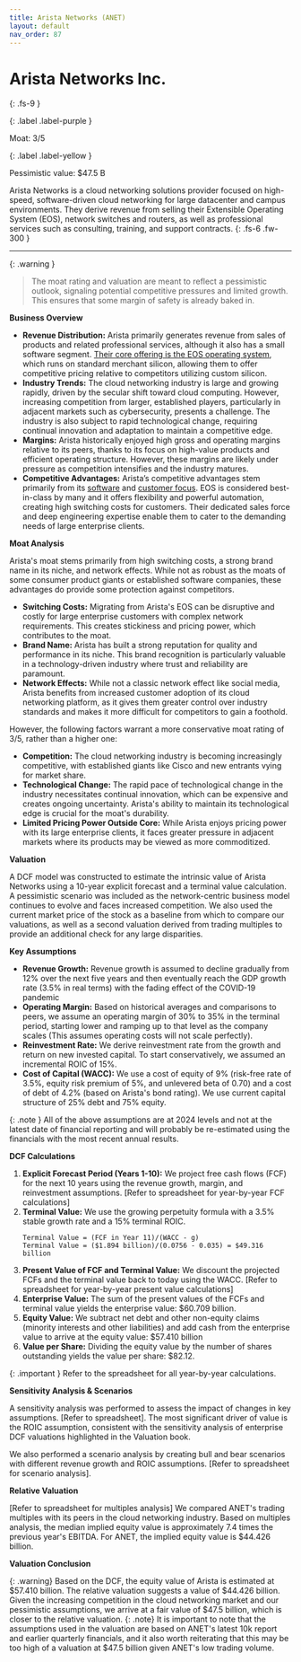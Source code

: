 ```yaml
---
title: Arista Networks (ANET)
layout: default
nav_order: 87
---
```


# Arista Networks Inc.
{: .fs-9 }

{: .label .label-purple }

Moat: 3/5

{: .label .label-yellow }

Pessimistic value: $47.5 B

Arista Networks is a cloud networking solutions provider focused on high-speed, software-driven cloud networking for large datacenter and campus environments. They derive revenue from selling their Extensible Operating System (EOS), network switches and routers, as well as professional services such as consulting, training, and support contracts.
{: .fs-6 .fw-300 }

---

{: .warning } 
>The moat rating and valuation are meant to reflect a pessimistic outlook, signaling potential competitive pressures and limited growth. This ensures that some margin of safety is already baked in.

**Business Overview**

* **Revenue Distribution:**  Arista primarily generates revenue from sales of products and related professional services, although it also has a small software segment. 
<ins>Their core offering is the EOS operating system</ins>, which runs on standard merchant silicon, allowing them to offer competitive pricing relative to competitors utilizing custom silicon.
* **Industry Trends:** The cloud networking industry is large and growing rapidly, driven by the secular shift toward cloud computing. However, increasing competition from larger, established players, particularly in adjacent markets such as cybersecurity, presents a challenge. The industry is also subject to rapid technological change, requiring continual innovation and adaptation to maintain a competitive edge.
* **Margins:** Arista historically enjoyed high gross and operating margins relative to its peers, thanks to its focus on high-value products and efficient operating structure. However, these margins are likely under pressure as competition intensifies and the industry matures.
* **Competitive Advantages:** Arista’s competitive advantages stem primarily from its <ins>software</ins> and <ins>customer focus</ins>.  EOS is considered best-in-class by many and it offers flexibility and powerful automation, creating high switching costs for customers. Their dedicated sales force and deep engineering expertise enable them to cater to the demanding needs of large enterprise clients.  

**Moat Analysis**

Arista's moat stems primarily from high switching costs, a strong brand name in its niche, and network effects.  While not as robust as the moats of some consumer product giants or established software companies, these advantages do provide some protection against competitors.

* **Switching Costs:** Migrating from Arista's EOS can be disruptive and costly for large enterprise customers with complex network requirements.  This creates stickiness and pricing power, which contributes to the moat.
* **Brand Name:** Arista has built a strong reputation for quality and performance in its niche.  This brand recognition is particularly valuable in a technology-driven industry where trust and reliability are paramount.
* **Network Effects:** While not a classic network effect like social media, Arista benefits from increased customer adoption of its cloud networking platform, as it gives them greater control over industry standards and makes it more difficult for competitors to gain a foothold.

However, the following factors warrant a more conservative moat rating of 3/5, rather than a higher one:

* **Competition:** The cloud networking industry is becoming increasingly competitive, with established giants like Cisco and new entrants vying for market share.
* **Technological Change:** The rapid pace of technological change in the industry necessitates continual innovation, which can be expensive and creates ongoing uncertainty.  Arista's ability to maintain its technological edge is crucial for the moat's durability.
* **Limited Pricing Power Outside Core:** While Arista enjoys pricing power with its large enterprise clients, it faces greater pressure in adjacent markets where its products may be viewed as more commoditized.


**Valuation**

A DCF model was constructed to estimate the intrinsic value of Arista Networks using a 10-year explicit forecast and a terminal value calculation. A pessimistic scenario was included as the network-centric business model continues to evolve and faces increased competition. We also used the current market price of the stock as a baseline from which to compare our valuations, as well as a second valuation derived from trading multiples to provide an additional check for any large disparities.

**Key Assumptions**

* **Revenue Growth:** Revenue growth is assumed to decline gradually from 12% over the next five years and then eventually reach the GDP growth rate (3.5% in real terms) with the fading effect of the COVID-19 pandemic
* **Operating Margin:** Based on historical averages and comparisons to peers, we assume an operating margin of 30% to 35% in the terminal period, starting lower and ramping up to that level as the company scales (This assumes operating costs will not scale perfectly).
* **Reinvestment Rate:** We derive reinvestment rate from the growth and return on new invested capital. To start conservatively, we assumed an incremental ROIC of 15%. 
* **Cost of Capital (WACC):** We use a cost of equity of 9% (risk-free rate of 3.5%, equity risk premium of 5%, and unlevered beta of 0.70) and a cost of debt of 4.2% (based on Arista's bond rating). We use current capital structure of 25% debt and 75% equity.

{: .note }
All of the above assumptions are at 2024 levels and not at the latest date of financial reporting and will probably be re-estimated using the financials with the most recent annual results. 

**DCF Calculations**

1. **Explicit Forecast Period (Years 1-10):** We project free cash flows (FCF) for the next 10 years using the revenue growth, margin, and reinvestment assumptions. [Refer to spreadsheet for year-by-year FCF calculations]
2. **Terminal Value:** We use the growing perpetuity formula with a 3.5% stable growth rate and a 15% terminal ROIC.
   ```
   Terminal Value = (FCF in Year 11)/(WACC - g)
   Terminal Value = ($1.894 billion)/(0.0756 - 0.035) = $49.316 billion
   ```
3. **Present Value of FCF and Terminal Value:** We discount the projected FCFs and the terminal value back to today using the WACC.  [Refer to spreadsheet for year-by-year present value calculations]
4. **Enterprise Value:** The sum of the present values of the FCFs and terminal value yields the enterprise value: $60.709 billion.
5. **Equity Value:** We subtract net debt and other non-equity claims (minority interests and other liabilities) and add cash from the enterprise value to arrive at the equity value: $57.410 billion
6. **Value per Share:** Dividing the equity value by the number of shares outstanding yields the value per share: $82.12.

{: .important }
Refer to the spreadsheet for all year-by-year calculations.

**Sensitivity Analysis & Scenarios**

A sensitivity analysis was performed to assess the impact of changes in key assumptions. [Refer to spreadsheet]. The most significant driver of value is the ROIC assumption, consistent with the sensitivity analysis of enterprise DCF valuations highlighted in the Valuation book.

We also performed a scenario analysis by creating bull and bear scenarios with different revenue growth and ROIC assumptions. [Refer to spreadsheet for scenario analysis].

**Relative Valuation**

[Refer to spreadsheet for multiples analysis] We compared ANET's trading multiples with its peers in the cloud networking industry. Based on multiples analysis, the median implied equity value is approximately 7.4 times the previous year's EBITDA. For ANET, the implied equity value is $44.426 billion.

**Valuation Conclusion**

{: .warning}
Based on the DCF, the equity value of Arista is estimated at $57.410 billion.  The relative valuation suggests a value of $44.426 billion. Given the increasing competition in the cloud networking market and our pessimistic assumptions, we arrive at a fair value of $47.5 billion, which is closer to the relative valuation.
{: .note}
It is important to note that the assumptions used in the valuation are based on ANET's latest 10k report and earlier quarterly financials, and it also worth reiterating that this may be too high of a valuation at $47.5 billion given ANET's low trading volume.